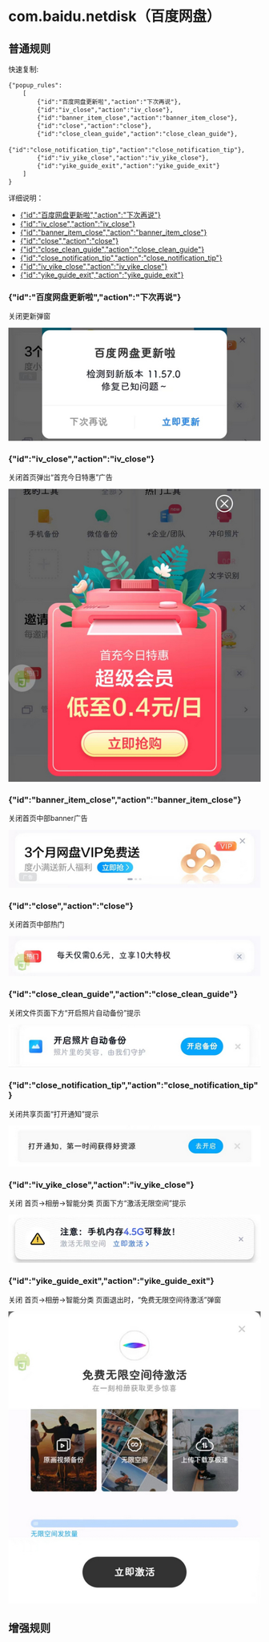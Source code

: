# com.baidu.netdisk（百度网盘）

## 普通规则

快速复制:
```
{"popup_rules":
    [
        {"id":"百度网盘更新啦","action":"下次再说"},
        {"id":"iv_close","action":"iv_close"},
        {"id":"banner_item_close","action":"banner_item_close"},
        {"id":"close","action":"close"},
        {"id":"close_clean_guide","action":"close_clean_guide"},
        {"id":"close_notification_tip","action":"close_notification_tip"},
        {"id":"iv_yike_close","action":"iv_yike_close"},
        {"id":"yike_guide_exit","action":"yike_guide_exit"}
    ]
}
```
详细说明：
- [{"id":"百度网盘更新啦","action":"下次再说"}](#id百度网盘更新啦action下次再说)
- [{"id":"iv_close","action":"iv_close"}](#idiv_closeactioniv_close)
- [{"id":"banner_item_close","action":"banner_item_close"}](#idbanner_item_closeactionbanner_item_close)
- [{"id":"close","action":"close"}](#idcloseactionclose)
- [{"id":"close_clean_guide","action":"close_clean_guide"}](#idclose_clean_guideactionclose_clean_guide)
- [{"id":"close_notification_tip","action":"close_notification_tip"}](#idclose_notification_tipactionclose_notification_tip)
- [{"id":"iv_yike_close","action":"iv_yike_close"}](#idiv_yike_closeactioniv_yike_close)
- [{"id":"yike_guide_exit","action":"yike_guide_exit"}](#idyike_guide_exitactionyike_guide_exit)

### {"id":"百度网盘更新啦","action":"下次再说"}
关闭更新弹窗

![](./assets/更新弹窗.jpg)

### {"id":"iv_close","action":"iv_close"}
关闭首页弹出“首充今日特惠”广告

![](./assets/“首充今日特惠”广告.jpg)

### {"id":"banner_item_close","action":"banner_item_close"}
关闭首页中部banner广告

![](./assets/首页中部banner广告.jpg)

### {"id":"close","action":"close"}
关闭首页中部热门

![](./assets/首页中部热门.jpg)

### {"id":"close_clean_guide","action":"close_clean_guide"}
关闭文件页面下方“开启照片自动备份”提示

![](./assets/“开启照片自动备份”提示.jpg)

### {"id":"close_notification_tip","action":"close_notification_tip"}
关闭共享页面“打开通知”提示

![](./assets/共享页面“打开通知”提示.jpg)

### {"id":"iv_yike_close","action":"iv_yike_close"}
关闭 首页->相册->智能分类 页面下方“激活无限空间”提示

![](./assets/“激活无限空间”提示.jpg)

### {"id":"yike_guide_exit","action":"yike_guide_exit"}
关闭 首页->相册->智能分类 页面退出时，“免费无限空间待激活”弹窗

![](./assets/“免费无限空间待激活”弹窗.jpg)

## 增强规则